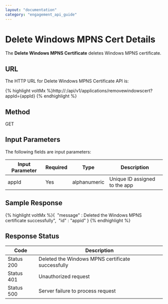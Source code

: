 ```yaml
---
layout: "documentation"
category: "engagement_api_guide"
---
```


# Delete Windows MPNS Cert Details

The **Delete Windows MPNS Certificate** deletes Windows MPNS certificate.

## URL

The HTTP URL for Delete Windows MPNS Certificate API is:

{% highlight voltMx %}http://<host>:<port>/api/v1/applications/removewindowscert?appId={appId}
{% endhighlight %}

## Method

GET

## Input Parameters

The following fields are input parameters:

| Input Parameter | Required | Type         | Description                   |
| --------------- | -------- | ------------ | ----------------------------- |
| appId           | Yes      | alphanumeric | Unique ID assigned to the app |

## Sample Response

{% highlight voltMx %}{
 "message" : Deleted the Windows MPNS certificate successfully",
 "id" : "appid"
}
{% endhighlight %}

## Response Status

| Code       | Description                                       |
| ---------- | ------------------------------------------------- |
| Status 200 | Deleted the Windows MPNS certificate successfully |
| Status 401 | Unauthorized request                              |
| Status 500 | Server failure to process request                 |

